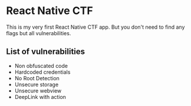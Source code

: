 # React Native CTF
This is my very first React Native CTF app. But you don't need to find any flags but all vulnerabilities. 

## List of vulnerabilities 
* Non obfuscated code
* Hardcoded credentials
* No Root Detection
* Unsecure storage
* Unsecure webview
* DeepLink with action